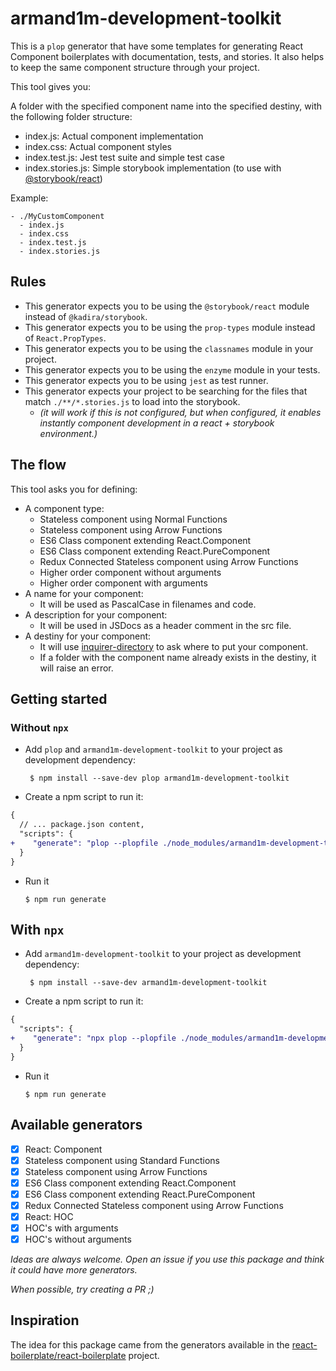 # armand1m-development-toolkit

This is a `plop` generator that have some templates for generating React Component boilerplates with documentation, tests, and stories. It also helps to keep the same component structure through your project.

This tool gives you:

A folder with the specified component name into the specified destiny, with the following folder structure:

 - index.js: Actual component implementation
 - index.css: Actual component styles
 - index.test.js: Jest test suite and simple test case
 - index.stories.js: Simple storybook implementation (to use with [@storybook/react](https://github.com/storybooks/storybook))
 
Example:

```
- ./MyCustomComponent
  - index.js
  - index.css
  - index.test.js
  - index.stories.js
```

## Rules

 - This generator expects you to be using the `@storybook/react` module instead of `@kadira/storybook`.
 - This generator expects you to be using the `prop-types` module instead of `React.PropTypes`.
 - This generator expects you to be using the `classnames` module in your project.
 - This generator expects you to be using the `enzyme` module in your tests.
 - This generator expects you to be using `jest` as test runner.
 - This generator expects your project to be searching for the files that match `./**/*.stories.js` to load into the storybook.
    - _(it will work if this is not configured, but when configured, it enables instantly component development in a react + storybook environment.)_

## The flow

This tool asks you for defining:
  - A component type:
    - Stateless component using Normal Functions
    - Stateless component using Arrow Functions
    - ES6 Class component extending React.Component
    - ES6 Class component extending React.PureComponent
    - Redux Connected Stateless component using Arrow Functions
    - Higher order component without arguments
    - Higher order component with arguments
  - A name for your component:
    - It will be used as PascalCase in filenames and code.
  - A description for your component:
    - It will be used in JSDocs as a header comment in the src file.
  - A destiny for your component:
    - It will use [inquirer-directory](https://github.com/nicksrandall/inquirer-directory) to ask where to put your component.
    - If a folder with the component name already exists in the destiny, it will raise an error.

## Getting started

### Without `npx`
 - Add `plop` and `armand1m-development-toolkit` to your project as development dependency:

    ` $ npm install --save-dev plop armand1m-development-toolkit`

 - Create a npm script to run it:

```diff
{
  // ... package.json content,
  "scripts": {
+    "generate": "plop --plopfile ./node_modules/armand1m-development-toolkit/index.js"
  }
}
```

 - Run it

    `$ npm run generate`

## With `npx`

 - Add `armand1m-development-toolkit` to your project as development dependency:

    ` $ npm install --save-dev armand1m-development-toolkit`

 - Create a npm script to run it:

```diff
{
  "scripts": {
+    "generate": "npx plop --plopfile ./node_modules/armand1m-development-toolkit/index.js"
  }
}
```

 - Run it

    `$ npm run generate`

## Available generators

 - [x] React: Component
  - [x] Stateless component using Standard Functions
  - [x] Stateless component using Arrow Functions
  - [x] ES6 Class component extending React.Component
  - [x] ES6 Class component extending React.PureComponent
  - [x] Redux Connected Stateless component using Arrow Functions
 - [x] React: HOC
  - [x] HOC's with arguments
  - [x] HOC's without arguments
 
 _Ideas are always welcome. Open an issue if you use this package and think it could have more generators._

 _When possible, try creating a PR ;)_

## Inspiration
The idea for this package came from the generators available in the [react-boilerplate/react-boilerplate](https://github.com/react-boilerplate/react-boilerplate) project.

